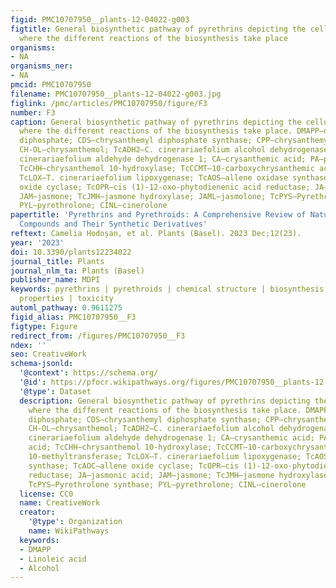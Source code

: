 ```yaml
---
figid: PMC10707950__plants-12-04022-g003
figtitle: General biosynthetic pathway of pyrethrins depicting the cellular domains
  where the different reactions of the biosynthesis take place
organisms:
- NA
organisms_ner:
- NA
pmcid: PMC10707950
filename: PMC10707950__plants-12-04022-g003.jpg
figlink: /pmc/articles/PMC10707950/figure/F3
number: F3
caption: General biosynthetic pathway of pyrethrins depicting the cellular domains
  where the different reactions of the biosynthesis take place. DMAPP—dimethylallyl
  diphosphate; CDS—chrysanthemyl diphosphate synthase; CPP—chrysanthemyl diphosphate;
  CH-OL—chrysanthemol; TcADH2—C. cinerariaefolium alcohol dehydrogenase 2; TcALDH1—C.
  cinerariaefolium aldehyde dehydrogenase 1; CA—crysanthemic acid; PA—pyrethric acid;
  TcCHH—chrysanthemol 10-hydroxylase; TcCCMT—10-carboxychrysanthemic acid 10-methyltransferase;
  TcLOX—T. cinerariaefolium lipoxygenase; TcAOS—allene oxidase synthase; TcAOC—allene
  oxide cyclase; TcOPR—cis (1)-12-oxo-phytodienenic acid reductase; JA—jasmonic acid;
  JAM—jasmone; TcJMH—jasmone hydroxylase; JAML—jasmolone; TcPYS—Pyrethrolone synthase;
  PYL—pyrethrolone; CINL—cinerolone
papertitle: 'Pyrethrins and Pyrethroids: A Comprehensive Review of Natural Occurring
  Compounds and Their Synthetic Derivatives'
reftext: Camelia Hodoșan, et al. Plants (Basel). 2023 Dec;12(23).
year: '2023'
doi: 10.3390/plants12234022
journal_title: Plants
journal_nlm_ta: Plants (Basel)
publisher_name: MDPI
keywords: pyrethrins | pyrethroids | chemical structure | biosynthesis | biological
  properties | toxicity
automl_pathway: 0.9611275
figid_alias: PMC10707950__F3
figtype: Figure
redirect_from: /figures/PMC10707950__F3
ndex: ''
seo: CreativeWork
schema-jsonld:
  '@context': https://schema.org/
  '@id': https://pfocr.wikipathways.org/figures/PMC10707950__plants-12-04022-g003.html
  '@type': Dataset
  description: General biosynthetic pathway of pyrethrins depicting the cellular domains
    where the different reactions of the biosynthesis take place. DMAPP—dimethylallyl
    diphosphate; CDS—chrysanthemyl diphosphate synthase; CPP—chrysanthemyl diphosphate;
    CH-OL—chrysanthemol; TcADH2—C. cinerariaefolium alcohol dehydrogenase 2; TcALDH1—C.
    cinerariaefolium aldehyde dehydrogenase 1; CA—crysanthemic acid; PA—pyrethric
    acid; TcCHH—chrysanthemol 10-hydroxylase; TcCCMT—10-carboxychrysanthemic acid
    10-methyltransferase; TcLOX—T. cinerariaefolium lipoxygenase; TcAOS—allene oxidase
    synthase; TcAOC—allene oxide cyclase; TcOPR—cis (1)-12-oxo-phytodienenic acid
    reductase; JA—jasmonic acid; JAM—jasmone; TcJMH—jasmone hydroxylase; JAML—jasmolone;
    TcPYS—Pyrethrolone synthase; PYL—pyrethrolone; CINL—cinerolone
  license: CC0
  name: CreativeWork
  creator:
    '@type': Organization
    name: WikiPathways
  keywords:
  - DMAPP
  - Linoleic acid
  - Alcohol
---
```

